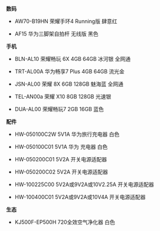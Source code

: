 **数码**

- AW70-B19HN 荣耀手环4 Running版 肆意红

- AF15 华为三脚架自拍杆 无线版 黑色


**手机**

- BLN-AL10 荣耀畅玩 6X 4GB 64GB 冰河银 全网通

- TRT-AL00A 华为畅享7 Plus 4GB 64GB 流光金

- JSN-AL00 荣耀 8X 6GB 128GB 魅海蓝 全网通

- TEL-AN00a 荣耀 X10 8GB 128GB 光速银

- DUA-AL00 荣耀畅玩7 2GB 16GB 蓝色


**配件**

- HW-050100C2W 5V1A 华为旅行充电器 白色

- HW-050100C01 5V1A 华为 充电器 白色

- HW-050200C01 5V2A 开关电源适配器

- HW-050200C02 5V2A 开关电源适配器

- HW-100225C00 5V2A或9V2A或10V2.25A 开关电源适配器

- HW-100400C01 5V2A或9V2A或10V4A 开关电源适配器


**生态**

- KJ500F-EP500H 720全效空气净化器 白色